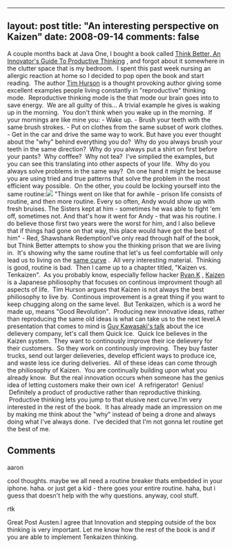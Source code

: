 
---
layout: post
title: "An interesting perspective on Kaizen"
date: 2008-09-14
comments: false
---


A couple months back at Java One, I bought a book called [Think Better, An Innovator's Guide To Productive Thinking][1] , and forgot about it somewhere in the clutter space that is my bedroom.  I spent this past week nursing an allergic reaction at home so I decided to pop open the book and start reading.  The author [Tim Hurson][2]  is a thought provoking author giving some excellent examples people living constantly in "reproductive" thinking mode.  Reproductive thinking mode is the that mode our brain goes into to save energy.  We are all guilty of this... A trivial example he gives is waking up in the morning.  You don't think when you wake up in the morning.  If your mornings are like mine you: - Wake up. - Brush your teeth with the same brush strokes. - Put on clothes from the same subset of work clothes. - Get in the car and drive the same way to work.
But have you ever thought about the "why" behind everything you do?  Why do you always brush your teeth in the same direction?  Why do you always put a shirt on first before your pants?  Why cofffee?  Why not tea?  I've simplied the examples, but you can see this translating into other aspects of your life.  Why do you always solve problems in the same way?  On one hand it might be because you are using tried and true patterns that solve the problem in the most efficient way possible.  On the other, you could be locking yourself into the same routine:![][3] "Things went on like that for awhile - prison life consists of routine, and then more routine. Every so often, Andy would show up with fresh bruises. The Sisters kept at him - sometimes he was able to fight 'em off, sometimes not. And that's how it went for Andy - that was his routine. I do believe those first two years were the worst for him, and I also believe that if things had gone on that way, this place would have got the best of him" - Red, Shawshank RedemptionI've only read through half of the book, but Think Better attempts to show you the thinking prison that we are living in.  It's showing why the same routine that let's us feel comfortable will only lead us to living on the [same curve][4] .  All very interesting material.  Thinking is good, routine is bad.  Then I came up to a chapter titled, "Kaizen vs. Tenkaizen".  As you probably know, especially fellow hacker [Ryan K][5] , [Kaizen][6]  is a Japanese philiosophy that focuses on continous improvment though all aspects of life.  Tim Hurson argues that Kaizen is not always the best philiosophy to live by.  Continous improvement is a great thing if you want to keep chugging along on the same level.  But Tenkaizen, which is a word he made up, means "Good Revolution".  Producing new innovative ideas, rather than reproducing the same old ideas is what can take us to the next level.A presentation that comes to mind is [Guy Kawasaki's talk][7]  about the ice delievery company, let's call them Quick Ice.  Quick Ice believes in the Kaizen system.  They want to continously improve their ice delievery for their customers.  So they work on continously improving.  They buy faster trucks, send out larger delieveries, develop efficient ways to produce ice, and waste less ice during deliveries.  All of these ideas can come through the philiosophy of Kaizen.  You are continually building upon what you already know.  But the real innovation occurs when someone has the genius idea of letting customers make their own ice!  A refrigerator!  Genius!  Definitely a product of productive rather than reproductive thinking.  Productive thinking lets you jump to that elusive next curve.I'm very interested in the rest of the book.  It has already made an impression on me by making me think about the "why" instead of being a drone and always doing what I've always done.  I've decided that I'm not gonna let routine get the best of me.
## Comments ##




aaron

cool thoughts. maybe we all need a routine breaker thats embedded in your iphone.  haha. or just get a kid - there goes your entire routine. haha, but i guess that doesn't help with the why questions. anyway, cool stuff.


rtk

Great Post Austen.I agree that Innovation and stepping outside of the box thinking is very important.  Let me know how the rest of the book is and if you are able to implement Tenkaizen thinking.




  [1]: http://www.amazon.com/Think-Better-Innovators-Productive-Thinking/dp/0071494936/ref=pd_bbs_sr_1?ie=UTF8&amp;s=books&amp;qid=1221430548&amp;sr=8-1
  [2]: http://www.timhurson.com/
  [3]: http://2.bp.blogspot.com/_gZ-LJtj9hxw/SM2RLzzXh6I/AAAAAAAAANw/5AI7x6OMtB4/s320/shawshank_prison.jpg
  [4]: http://blog.guykawasaki.com/2006/01/the_art_of_inno.html
  [5]: http://87percent.blogspot.com/
  [6]: http://en.wikipedia.org/wiki/Kaizen
  [7]: http://blog.guykawasaki.com/2007/06/art_of_innovati.html
